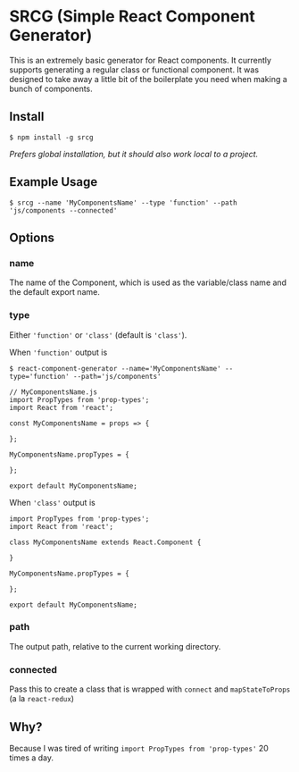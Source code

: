 # SRCG (Simple React Component Generator)

This is an extremely basic generator for React components. It currently supports generating a regular class or functional component. It was designed to take away a little bit of the boilerplate you need when making a bunch of components.

## Install

```
$ npm install -g srcg
```

_Prefers global installation, but it should also work local to a project._

## Example Usage

```
$ srcg --name 'MyComponentsName' --type 'function' --path 'js/components --connected'
```

## Options

### name

The name of the Component, which is used as the variable/class name and the default export name.

### type

Either `'function'` or `'class'` (default is `'class'`).

When `'function'` output is

```
$ react-component-generator --name='MyComponentsName' --type='function' --path='js/components'

// MyComponentsName.js
import PropTypes from 'prop-types';
import React from 'react';

const MyComponentsName = props => {

};

MyComponentsName.propTypes = {

};

export default MyComponentsName;
```

When `'class'` output is

```
import PropTypes from 'prop-types';
import React from 'react';

class MyComponentsName extends React.Component {

}

MyComponentsName.propTypes = {

};

export default MyComponentsName;
```

### path

The output path, relative to the current working directory.

### connected

Pass this to create a class that is wrapped with `connect` and `mapStateToProps` (a la `react-redux`)

## Why?

Because I was tired of writing `import PropTypes from 'prop-types'` 20 times a day.
